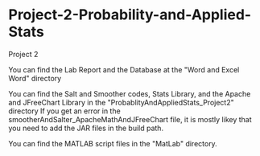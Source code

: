 # Project-2-Probability-and-Applied-Stats
Project 2
 
You can find the Lab Report and the Database at the "Word and Excel Word" directory

You can find the Salt and Smoother codes, Stats Library, and the Apache and JFreeChart Library in the "ProbablityAndAppliedStats_Project2" directory
If you get an error in the smootherAndSalter_ApacheMathAndJFreeChart file, it is mostly likey that you need to add the JAR files in the build path.

You can find the MATLAB script files in the "MatLab" directory. 
